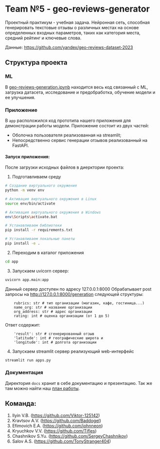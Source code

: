 # Team №5 - geo-reviews-generator
Проектный практикум - учебная задача. Нейронная сеть, способная генерировать текстовые отзывы о различных местах на основе определенных входных параметров, таких как категория места, средний рейтинг и ключевые слова.

Данные: https://github.com/yandex/geo-reviews-dataset-2023

## Структура проекта

### ML

В [geo-reviews-generation.ipynb](./geo-reviews-generation.ipynb) находится весь код связанный с ML, загрузка датасета, исследование и предобработка, обучение модели и ее улучшения.

### Приложение

В `app` расположился код прототипа нашего приложения для демонстрации работы модели.
Приложение состоит из двух частей:
- Оболочка пользователя реализованная на streamlit;
- Непосредственно сервис генерации отзывов реализованный на FastAPI.

#### Запуск приложения:

После загрузки исходных файлов в диерктории проекта:
1) Подготавливаем среду 
````bash
# Создание виртуального окружения
python -m venv env

# Активация виртуального окружения в Linux
source env/bin/activate

# Активация виртуального окружения в Windows
env\Scripts\activate.bat

# Устанавливаем библиотеки
pip install -r requirements.txt

# Устанавливаем локальные пакеты
pip install -e .
````

2) Переходим в каталог приложения
````bash
cd app
````

3) Запускаем uvicorn сервер:  

````bash
uvicorn app.main:app
````
Данный сервер доступен по адресу 127.0.0.1:8000 
Обрабатывает post запросы на http://127.0.0.1:8000/generation следующей структуры:

````
    rubrics: str # тип организации (магазин, кафе, гостиница...)
    name_org: str # название организации
    org_address: str # адрес организации
    rating: int # оценка организации (от 1 до 5)    
````
Ответ содержит:

````
    'result': str # сгенерированный отзыв
    'latitude': int # географические широта и
    'longitude': int # долгота организации
````
4) Запускаем streamlit сервер реализующий web-интерфейс 

````bash
streamlit run apps.py
````

### Документация

Директория `docs` хранит в себе документацию и презентацию.
Так же там можно найти наш [план работы](./docs/README.md).


## Команда:
1) Ilyin V.B. (https://github.com/Viktor-125142)
2) Kravtsov A.V. (https://github.com/Baddogel)
3) Efimovich E.A. (https://github.com/johnneon)
4) Kryuchkov V.V. (https://github.com/Tifles)
5) Chashnikov S.Yu. (https://github.com/SergeyChashnikov)
6) Salov A.S. (https://github.com/TonyStranger404)
